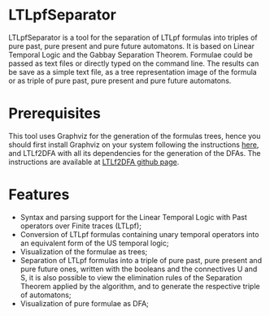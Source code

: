 # LTLpfSeparator

LTLpfSeparator is a tool for the separation of LTLpf formulas into triples of pure past, pure present and pure future automatons.
It is based on Linear Temporal Logic and the Gabbay Separation Theorem.
Formulae could be passed as text files or directly typed on the command line.
The results can be save as a simple text file, as a tree representation image of the formula or as triple of pure past, pure present and pure future automatons.

# Prerequisites

This tool uses Graphviz for the generation of the formulas trees, hence you should first install Graphviz on your system following the instructions 
<a href="https://graphviz.org/" title="Graphviz">here</a>, and LTLf2DFA with all its dependencies for the generation of the DFAs.
The instructions are available at <a href="https://github.com/whitemech/LTLf2DFA" title="LTLf2DFA">LTLf2DFA github page</a>.
# Features

- Syntax and parsing support for the Linear Temporal Logic with Past operators over Finite traces (LTLpf);
- Conversion of LTLpf formulas containing unary temporal operators into an equivalent form of the US temporal logic;
- Visualization of the formulae as trees;
- Separation of LTLpf formulas into a triple of pure past, pure present and pure future ones, written with the booleans and the connectives U and S, 
it is also possible to view the elimination rules of the Separation Theorem applied by the algorithm, and to generate the respective triple of automatons;
- Visualization of pure formulae as DFA;

